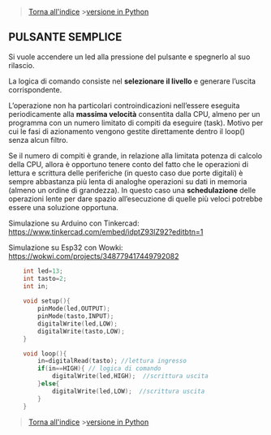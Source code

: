 

>[Torna all'indice](indexpulsanti.md)   >[versione in Python](pulsantememorylesspy.md)
## **PULSANTE SEMPLICE**

Si vuole accendere un led alla pressione del pulsante e spegnerlo al suo rilascio.

La logica di comando consiste nel **selezionare il livello** e generare l’uscita corrispondente.

L’operazione non ha particolari controindicazioni nell’essere eseguita periodicamente alla **massima velocità** consentita dalla CPU, almeno per un programma con un numero limitato di compiti da eseguire (task). Motivo per cui le fasi di azionamento vengono gestite direttamente dentro il loop() senza alcun filtro.

Se il numero di compiti è grande, in relazione alla limitata potenza di calcolo della CPU, allora è opportuno tenere conto del fatto che le operazioni di lettura e scrittura delle periferiche (in questo caso due porte digitali) è sempre abbastanza più lenta di analoghe operazioni su dati in memoria (almeno un ordine di grandezza). In questo caso una **schedulazione** delle operazioni lente per dare spazio all’esecuzione di quelle più veloci potrebbe essere una soluzione opportuna.

Simulazione su Arduino con Tinkercad: https://www.tinkercad.com/embed/idptZ93lZ92?editbtn=1

Simulazione su Esp32 con Wowki: https://wokwi.com/projects/348779417449792082

```C++	
	int led=13;
	int tasto=2;
	int in;
	
	void setup(){
		pinMode(led,OUTPUT);
		pinMode(tasto,INPUT);
		digitalWrite(led,LOW);
		digitalWrite(tasto,LOW);
	}

	void loop(){
		in=digitalRead(tasto); //lettura ingresso
		if(in==HIGH){ // logica di comando
			digitalWrite(led,HIGH);  //scrittura uscita
		}else{
			digitalWrite(led,LOW);  //scrittura uscita
		}
	}
```
>[Torna all'indice](indexpulsanti.md) >[versione in Python](pulsantememorylesspy.md)
<!--stackedit_data:
eyJoaXN0b3J5IjpbLTEzMzI0MzE3MDldfQ==
-->
